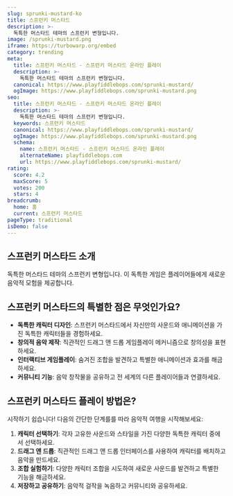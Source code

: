 ```yaml
---
slug: sprunki-mustard-ko
title: 스프런키 머스타드
description: >-
  독특한 머스타드 테마의 스프런키 변형입니다.
image: /sprunki-mustard.png
iframe: https://turbowarp.org/embed
category: trending
meta:
  title: 스프런키 머스타드 - 스프런키 머스타드 온라인 플레이
  description: >-
    독특한 머스타드 테마의 스프런키 변형입니다.
  canonical: https://www.playfiddlebops.com/sprunki-mustard/
  ogImage: https://www.playfiddlebops.com/sprunki-mustard.png
seo:
  title: 스프런키 머스타드 - 스프런키 머스타드 온라인 플레이
  description: >-
    독특한 머스타드 테마의 스프런키 변형입니다.
  keywords: 스프런키 머스타드
  canonical: https://www.playfiddlebops.com/sprunki-mustard/
  ogImage: https://www.playfiddlebops.com/sprunki-mustard.png
  schema:
    name: 스프런키 머스타드 - 스프런키 머스타드 온라인 플레이
    alternateName: playfiddlebops.com
    url: https://www.playfiddlebops.com/sprunki-mustard/
rating:
  score: 4.2
  maxScore: 5
  votes: 200
  stars: 4
breadcrumb:
  home: 홈
  current: 스프런키 머스타드
pageType: traditional
isDemo: false
---
```


## 스프런키 머스타드 소개

독특한 머스타드 테마의 스프런키 변형입니다. 이 독특한 게임은 플레이어들에게 새로운 음악적 모험을 제공합니다.

## 스프런키 머스타드의 특별한 점은 무엇인가요?

- **독특한 캐릭터 디자인**: 스프런키 머스타드에서 자신만의 사운드와 애니메이션을 가진 독특한 캐릭터들을 경험하세요.
- **창의적 음악 제작**: 직관적인 드래그 앤 드롭 게임플레이 메커니즘으로 창의성을 표현하세요.
- **인터랙티브 게임플레이**: 숨겨진 조합을 발견하고 특별한 애니메이션과 효과를 해금하세요.
- **커뮤니티 기능**: 음악 창작물을 공유하고 전 세계의 다른 플레이어들과 연결하세요.

## 스프런키 머스타드 플레이 방법은?

시작하기 쉽습니다\! 다음의 간단한 단계를를 따라 음악적 여행을 시작해보세요:

1. **캐릭터 선택하기**: 각자 고유한 사운드와 스타일을 가진 다양한 독특한 캐릭터 중에서 선택하세요.
1. **드래그 앤 드롭**: 직관적인 드래그 앤 드롭 인터페이스를 사용하여 캐릭터를 배치하고 음악을 만드세요.
1. **조합 실험하기**: 다양한 캐릭터 조합을 시도하여 새로운 사운드를 발견하고 특별한 기능을 해금하세요.
1. **저장하고 공유하기**: 음악적 걸작을 녹음하고 커뮤니티와 공유하세요.
